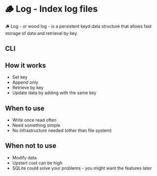 # 🪵 Log - Index log files

🪵 Log - or wood log - is a persistent keyd data structure that allows fast storage of data and retrieval by key.

## CLI

## How it works

- Set key
- Append only
- Retrieve by key
- Update data by adding with the same key

## When to use

- Write once read often
- Need something simple
- No infrastructure needed (other than file system)

## When not to use

- Modify data
- Upstart cost can be high
- SQLite could solve your problems - you might want the features later
